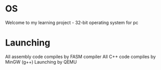 # OS
Welcome to my learning project - 32-bit operating system for pc

# Launching
All assembly code compiles by FASM compiler
All C++ code compiles by MinGW (g++)
Launching by QEMU 
